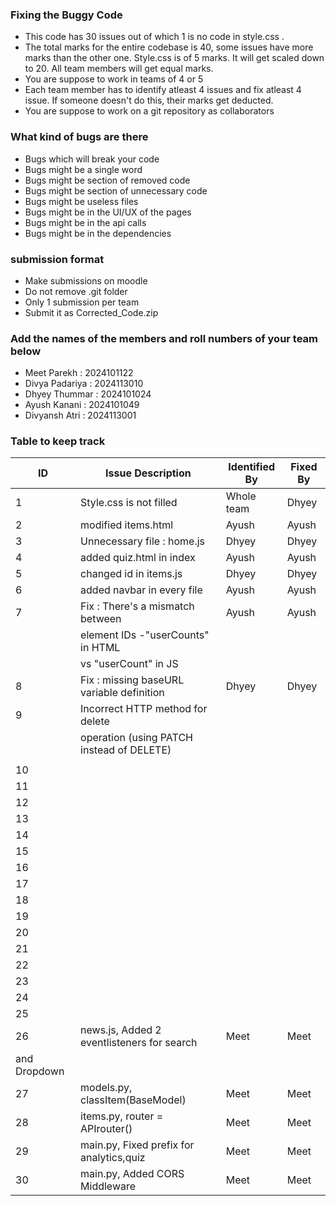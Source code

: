 ### Fixing the Buggy Code

- This code has 30 issues out of which 1 is no code in style.css . 
- The total marks for the entire codebase is 40, some issues have more marks than the other one. Style.css is of 5 marks. It will get scaled down to 20. All team members will get equal marks.
- You are suppose to work in teams of 4 or 5
- Each team member has to identify atleast 4 issues and fix atleast 4 issue. If someone doesn't do this, their marks get deducted.
- You are suppose to work on a git repository as collaborators

### What kind of bugs are there

- Bugs which will break your code
- Bugs might be a single word
- Bugs might be section of removed code
- Bugs might be section of unnecessary code
- Bugs might be useless files
- Bugs might be in the UI/UX of the pages
- Bugs might be in the api calls
- Bugs might be in the dependencies  

### submission format

- Make submissions on moodle
- Do not remove .git folder 
- Only 1 submission per team
- Submit it as Corrected_Code.zip

### Add the names of the members and roll numbers of your team below

- Meet Parekh : 2024101122
- Divya Padariya : 2024113010
- Dhyey Thummar : 2024101024
- Ayush Kanani : 2024101049
- Divyansh Atri : 2024113001

### Table to keep track

| ID  | Issue Description                        | Identified By | Fixed By     |
|-----|------------------------------------------|---------------|--------------|
| 1   | Style.css is not filled                  |     Whole team|   Dhyey      |
| 2   |  modified items.html                     |Ayush          |Ayush         |
| 3   |  Unnecessary file : home.js              |Dhyey          |Dhyey         |
| 4   |  added quiz.html in index                |Ayush          |Ayush         |
| 5   |  changed id in items.js                  |Dhyey          |Dhyey         |
| 6   |  added navbar in every file              |Ayush          |Ayush         |
| 7   | Fix : There's a mismatch between         |Ayush          |Ayush         |
|     |  element IDs -"userCounts" in HTML       |               |              |
|     | vs "userCount" in JS                     |               |              |
| 8   |Fix : missing baseURL variable definition |Dhyey          |Dhyey         |
| 9   | Incorrect HTTP method for delete         |               |              |
|     | operation (using PATCH instead of DELETE)|               |              | 
|     |                                          |               |              |
| 10  |                                          |               |              |
| 11  |                                          |               |              |
| 12  |                                          |               |              |
| 13  |                                          |               |              |
| 14  |                                          |               |              |
| 15  |                                          |               |              |
| 16  |                                          |               |              |
| 17  |                                          |               |              |
| 18  |                                          |               |              |
| 19  |                                          |               |              |
| 20  |                                          |               |              |
| 21  |                                          |               |              |
| 22  |                                          |               |              |
| 23  |                                          |               |              |
| 24  |                                          |               |              |
| 25  |                                          |               |              |
| 26  |news.js, Added 2 eventlisteners for search|Meet           |Meet          |
                and Dropdown                     |               |              |
| 27  |models.py, classItem(BaseModel)           |Meet           |Meet          |
| 28  |items.py, router = APIrouter()            |Meet           |Meet          |
| 29  |main.py, Fixed prefix for analytics,quiz  |Meet           |Meet          |
| 30  |main.py, Added CORS Middleware            |Meet           |Meet          |

